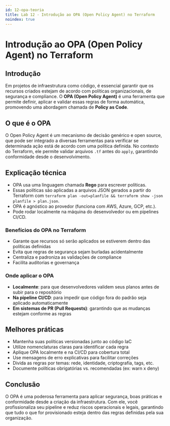 ```yaml
---
id: 12-opa-teoria
title: Lab 12 - Introdução ao OPA (Open Policy Agent) no Terraform
noindex: true
---
```


# Introdução ao OPA (Open Policy Agent) no Terraform

## Introdução

Em projetos de infraestrutura como código, é essencial garantir que os recursos criados estejam de acordo com políticas organizacionais, de segurança e compliance. O **OPA (Open Policy Agent)** é uma ferramenta que permite definir, aplicar e validar essas regras de forma automática, promovendo uma abordagem chamada de **Policy as Code**.

## O que é o OPA

O Open Policy Agent é um mecanismo de decisão genérico e open source, que pode ser integrado a diversas ferramentas para verificar se determinada ação está de acordo com uma política definida. No contexto do Terraform, ele permite validar arquivos `.tf` antes do `apply`, garantindo conformidade desde o desenvolvimento.

## Explicação técnica

* OPA usa uma linguagem chamada **Rego** para escrever políticas.
* Essas políticas são aplicadas a arquivos JSON gerados a partir do Terraform com `terraform plan -out=planfile && terraform show -json planfile > plan.json`.
* OPA é agnóstico ao provedor (funciona com AWS, Azure, GCP, etc.).
* Pode rodar localmente na máquina do desenvolvedor ou em pipelines CI/CD.

### Benefícios do OPA no Terraform

* Garante que recursos só serão aplicados se estiverem dentro das políticas definidas
* Evita que regras de segurança sejam burladas acidentalmente
* Centraliza e padroniza as validações de compliance
* Facilita auditorias e governança

### Onde aplicar o OPA

* **Localmente**: para que desenvolvedores validem seus planos antes de subir para o repositório
* **Na pipeline CI/CD**: para impedir que código fora do padrão seja aplicado automaticamente
* **Em sistemas de PR (Pull Requests)**: garantindo que as mudanças estejam conforme as regras

## Melhores práticas

* Mantenha suas políticas versionadas junto ao código IaC
* Utilize nomenclaturas claras para identificar cada regra
* Aplique OPA localmente e na CI/CD para cobertura total
* Use mensagens de erro explicativas para facilitar correções
* Divida as regras por temas: rede, identidade, criptografia, tags, etc.
* Documente políticas obrigatórias vs. recomendadas (ex: warn x deny)

## Conclusão

O OPA é uma poderosa ferramenta para aplicar segurança, boas práticas e conformidade desde a criação da infraestrutura. Com ele, você profissionaliza seu pipeline e reduz riscos operacionais e legais, garantindo que tudo o que for provisionado esteja dentro das regras definidas pela sua organização.
